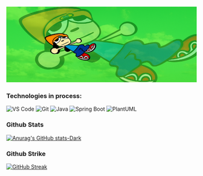 <p align="center">
  <img src="https://raw.githubusercontent.com/VoltronMax/VoltronMax/main/808ded91-eb2e-43a6-a200-594d831576c3.png" alt="Header Parappa" width="100%" height="200">
</p>

### Technologies in process:
![VS Code](https://img.shields.io/badge/VS_Code-007ACC?style=for-the-badge&logo=microsoft&logoColor=white)
![Git](https://img.shields.io/badge/Git-F05032?style=for-the-badge&logo=git&logoColor=white)
![Java](https://img.shields.io/badge/Java-ED8B00?style=for-the-badge&logo=openjdk&logoColor=white)
![Spring Boot](https://img.shields.io/badge/Spring_Boot-6DB33F?style=for-the-badge&logo=spring-boot&logoColor=white)
![PlantUML](https://img.shields.io/badge/PlantUML-Medalla%20Manual-blue?style=for-the-badge&logo=plantuml)


### Github Stats
[![Anurag's GitHub stats-Dark](https://github-readme-stats.vercel.app/api?username=VoltronMax&show_icons=true&theme=dark#gh-dark-mode-only)](https://github.com/anuraghazra/github-readme-stats#gh-dark-mode-only)

### Github Strike
[![GitHub Streak](https://github-readme-streak-stats.herokuapp.com?user=VoltronMax&theme=dark&hide_border=true)](https://git.io/streak-stats)

